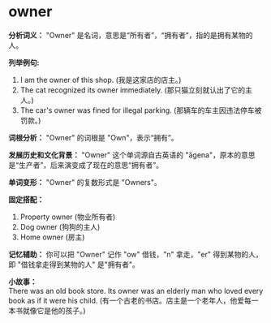 # owner

**分析词义：** "Owner" 是名词，意思是“所有者”，“拥有者”，指的是拥有某物的人。

  

**列举例句:**

  

1.  I am the owner of this shop. (我是这家店的店主。)
2.  The cat recognized its owner immediately. (那只猫立刻就认出了它的主人。)
3.  The car's owner was fined for illegal parking. (那辆车的车主因违法停车被罚款。)

  

**词根分析：** "Owner" 的词根是 "Own"，表示“拥有”。

  

**发展历史和文化背景：** "Owner" 这个单词源自古英语的 "āgena"，原本的意思是“生产者”，后来演变成了现在的意思“拥有者”。

  

**单词变形：** "Owner" 的复数形式是 "Owners"。

  

**固定搭配：**

  

1.  Property owner (物业所有者)
2.  Dog owner (狗狗的主人)
3.  Home owner (房主)

  

**记忆辅助：** 你可以把 "Owner" 记作 "ow" 借钱，"n" 拿走，"er" 得到某物的人，即 "借钱拿走得到某物的人" 是"拥有者"。

  

**小故事：**  
There was an old book store. Its owner was an elderly man who loved every book as if it were his child. (有一个古老的书店。店主是一个老年人，他爱每一本书就像它是他的孩子。)

